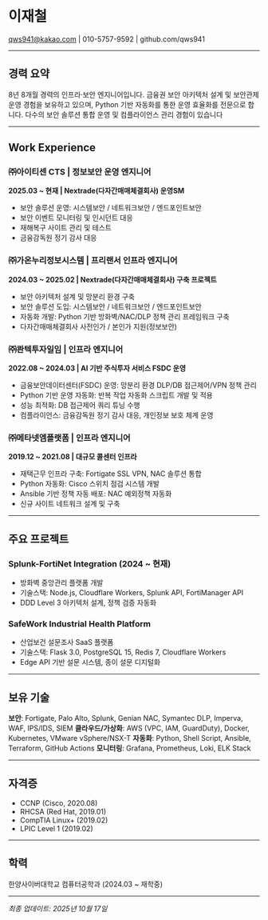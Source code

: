 # 이재철

qws941@kakao.com | 010-5757-9592 | github.com/qws941

---

## 경력 요약

8년 8개월 경력의 인프라·보안 엔지니어입니다. 금융권 보안 아키텍처 설계 및 보안관제 운영 경험을 보유하고 있으며, Python 기반 자동화를 통한 운영 효율화를 전문으로 합니다. 다수의 보안 솔루션 통합 운영 및 컴플라이언스 관리 경험이 있습니다

---

## Work Experience

### ㈜아이티센 CTS | 정보보안 운영 엔지니어
**2025.03 ~ 현재 | Nextrade(다자간매매체결회사) 운영SM**

- 보안 솔루션 운영: 시스템보안 / 네트워크보안 / 엔드포인트보안
- 보안 이벤트 모니터링 및 인시던트 대응
- 재해복구 사이트 관리 및 테스트
- 금융감독원 정기 감사 대응

### ㈜가온누리정보시스템 | 프리랜서 인프라 엔지니어
**2024.03 ~ 2025.02 | Nextrade(다자간매매체결회사) 구축 프로젝트**

- 보안 아키텍처 설계 및 망분리 환경 구축
- 보안 솔루션 도입: 시스템보안 / 네트워크보안 / 엔드포인트보안
- 자동화 개발: Python 기반 방화벽/NAC/DLP 정책 관리 프레임워크 구축
- 다자간매매체결회사 사전인가 / 본인가 지원(정보보안)

### ㈜콴텍투자일임 | 인프라 엔지니어
**2022.08 ~ 2024.03 | AI 기반 주식투자 서비스 FSDC 운영**

- 금융보안데이터센터(FSDC) 운영: 망분리 환경 DLP/DB 접근제어/VPN 정책 관리
- Python 기반 운영 자동화: 반복 작업 자동화 스크립트 개발 및 적용
- 성능 최적화: DB 접근제어 쿼리 튜닝 수행
- 컴플라이언스: 금융감독원 정기 감사 대응, 개인정보 보호 체계 운영

### ㈜메타넷엠플랫폼 | 인프라 엔지니어
**2019.12 ~ 2021.08 | 대규모 콜센터 인프라**

- 재택근무 인프라 구축: Fortigate SSL VPN, NAC 솔루션 통합
- Python 자동화: Cisco 스위치 점검 시스템 개발
- Ansible 기반 정책 자동 배포: NAC 예외정책 자동화
- 신규 사이트 네트워크 설계 및 구축

---

## 주요 프로젝트

### Splunk-FortiNet Integration (2024 ~ 현재)
- 방화벽 중앙관리 플랫폼 개발
- 기술스택: Node.js, Cloudflare Workers, Splunk API, FortiManager API
- DDD Level 3 아키텍처 설계, 정책 검증 자동화

### SafeWork Industrial Health Platform
- 산업보건 설문조사 SaaS 플랫폼
- 기술스택: Flask 3.0, PostgreSQL 15, Redis 7, Cloudflare Workers
- Edge API 기반 설문 시스템, 종이 설문 디지털화

---

## 보유 기술

**보안**: Fortigate, Palo Alto, Splunk, Genian NAC, Symantec DLP, Imperva, WAF, IPS/IDS, SIEM
**클라우드/가상화**: AWS (VPC, IAM, GuardDuty), Docker, Kubernetes, VMware vSphere/NSX-T
**자동화**: Python, Shell Script, Ansible, Terraform, GitHub Actions
**모니터링**: Grafana, Prometheus, Loki, ELK Stack

---

## 자격증

- CCNP (Cisco, 2020.08)
- RHCSA (Red Hat, 2019.01)
- CompTIA Linux+ (2019.02)
- LPIC Level 1 (2019.02)

---

## 학력

한양사이버대학교 컴퓨터공학과 (2024.03 ~ 재학중)

---

_최종 업데이트: 2025년 10월 17일_
